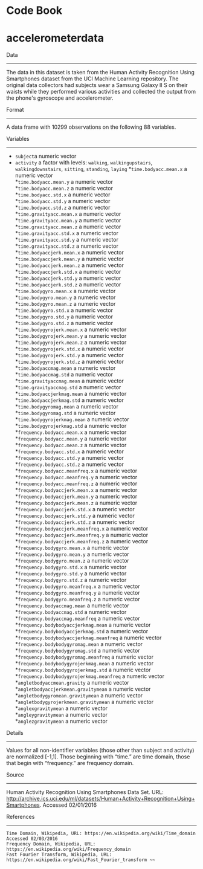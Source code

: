 Code Book
==========

accelerometerdata
==================


Data
____
 The data in this dataset is taken from the Human Activity Recognition Using Smartphones dataset from the UCI Machine Learning repository.  The original data collectors had subjects wear a Samsung Galaxy II S on their waists while they performed various activities and collected the output from the phone's gyroscope and accelerometer.
  
    
Format
_______
  A data frame with 10299 observations on the following 88 variables.
  
    
Variables
_________
* `subject`a numeric vector    
* `activity` a factor with levels: `walking`, `walkingupstairs`, `walkingdownstairs`, `sitting`, `standing`, `laying`
*`time.bodyacc.mean.x` a numeric vector    
*`time.bodyacc.mean.y` a numeric vector    
*`time.bodyacc.mean.z` a numeric vector    
*`time.bodyacc.std.x` a numeric vector    
*`time.bodyacc.std.y` a numeric vector    
*`time.bodyacc.std.z` a numeric vector    
*`time.gravityacc.mean.x` a numeric vector    
*`time.gravityacc.mean.y` a numeric vector    
*`time.gravityacc.mean.z` a numeric vector    
*`time.gravityacc.std.x` a numeric vector    
*`time.gravityacc.std.y` a numeric vector    
*`time.gravityacc.std.z` a numeric vector    
*`time.bodyaccjerk.mean.x` a numeric vector    
*`time.bodyaccjerk.mean.y` a numeric vector    
*`time.bodyaccjerk.mean.z` a numeric vector    
*`time.bodyaccjerk.std.x` a numeric vector    
*`time.bodyaccjerk.std.y` a numeric vector    
*`time.bodyaccjerk.std.z` a numeric vector    
*`time.bodygyro.mean.x` a numeric vector    
*`time.bodygyro.mean.y` a numeric vector    
*`time.bodygyro.mean.z` a numeric vector    
*`time.bodygyro.std.x` a numeric vector    
*`time.bodygyro.std.y` a numeric vector    
*`time.bodygyro.std.z` a numeric vector    
*`time.bodygyrojerk.mean.x` a numeric vector    
*`time.bodygyrojerk.mean.y` a numeric vector    
*`time.bodygyrojerk.mean.z` a numeric vector    
*`time.bodygyrojerk.std.x` a numeric vector    
*`time.bodygyrojerk.std.y` a numeric vector    
*`time.bodygyrojerk.std.z` a numeric vector    
*`time.bodyaccmag.mean` a numeric vector    
*`time.bodyaccmag.std` a numeric vector    
*`time.gravityaccmag.mean` a numeric vector    
*`time.gravityaccmag.std` a numeric vector    
*`time.bodyaccjerkmag.mean` a numeric vector    
*`time.bodyaccjerkmag.std` a numeric vector    
*`time.bodygyromag.mean` a numeric vector    
*`time.bodygyromag.std` a numeric vector    
*`time.bodygyrojerkmag.mean` a numeric vector    
*`time.bodygyrojerkmag.std` a numeric vector    
*`frequency.bodyacc.mean.x` a numeric vector    
*`frequency.bodyacc.mean.y` a numeric vector    
*`frequency.bodyacc.mean.z` a numeric vector    
*`frequency.bodyacc.std.x` a numeric vector     
*`frequency.bodyacc.std.y` a numeric vector    
*`frequency.bodyacc.std.z` a numeric vector    
*`frequency.bodyacc.meanfreq.x` a numeric vector    
*`frequency.bodyacc.meanfreq.y` a numeric vector    
*`frequency.bodyacc.meanfreq.z` a numeric vector    
*`frequency.bodyaccjerk.mean.x` a numeric vector    
*`frequency.bodyaccjerk.mean.y` a numeric vector    
*`frequency.bodyaccjerk.mean.z` a numeric vector    
*`frequency.bodyaccjerk.std.x` a numeric vector    
*`frequency.bodyaccjerk.std.y` a numeric vector    
*`frequency.bodyaccjerk.std.z` a numeric vector    
*`frequency.bodyaccjerk.meanfreq.x` a numeric vector    
*`frequency.bodyaccjerk.meanfreq.y` a numeric vector    
*`frequency.bodyaccjerk.meanfreq.z` a numeric vector    
*`frequency.bodygyro.mean.x` a numeric vector    
*`frequency.bodygyro.mean.y` a numeric vector    
*`frequency.bodygyro.mean.z` a numeric vector    
*`frequency.bodygyro.std.x` a numeric vector    
*`frequency.bodygyro.std.y` a numeric vector    
*`frequency.bodygyro.std.z` a numeric vector    
*`frequency.bodygyro.meanfreq.x` a numeric vector    
*`frequency.bodygyro.meanfreq.y` a numeric vector    
*`frequency.bodygyro.meanfreq.z` a numeric vector    
*`frequency.bodyaccmag.mean` a numeric vector    
*`frequency.bodyaccmag.std` a numeric vector    
*`frequency.bodyaccmag.meanfreq` a numeric vector    
*`frequency.bodybodyaccjerkmag.mean` a numeric vector    
*`frequency.bodybodyaccjerkmag.std` a numeric vector    
*`frequency.bodybodyaccjerkmag.meanfreq` a numeric vector    
*`frequency.bodybodygyromag.mean` a numeric vector    
*`frequency.bodybodygyromag.std` a numeric vector    
*`frequency.bodybodygyromag.meanfreq` a numeric vector    
*`frequency.bodybodygyrojerkmag.mean` a numeric vector    
*`frequency.bodybodygyrojerkmag.std` a numeric vector    
*`frequency.bodybodygyrojerkmag.meanfreq` a numeric vector    
*`angletbodyaccmean.gravity` a numeric vector    
*`angletbodyaccjerkmean.gravitymean` a numeric vector    
*`angletbodygyromean.gravitymean` a numeric vector    
*`angletbodygyrojerkmean.gravitymean` a numeric vector    
*`anglexgravitymean` a numeric vector    
*`angleygravitymean` a numeric vector    
*`anglezgravitymean` a numeric vector    
 
Details
________
Values for all non-identifier variables (those other than subject and activity) are normalized [-1,1].  Those beginning with “time.” are time domain, those that begin with “frequency.” are frequency domain.

Source
______
Human Activity Recognition Using Smartphones Data Set. URL: http://archive.ics.uci.edu/ml/datasets/Human+Activity+Recognition+Using+Smartphones. Accessed 02/01/2016

References
__________
    Time Domain, Wikipedia, URL: https://en.wikipedia.org/wiki/Time_domain Accessed 02/03/2016
	Frequency Domain, Wikipedia, URL: https://en.wikipedia.org/wiki/Frequency_domain
	Fast Fourier Transform, Wikipedia, URL: https://en.wikipedia.org/wiki/Fast_Fourier_transform ~~
